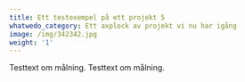 ```yaml
---
title: Ett testexempel på ett projekt 5
whatwedo_category: Ett axplock av projekt vi nu har igång
image: /img/342342.jpg
weight: '1'
---
```

Testtext om målning. Testtext om målning.
